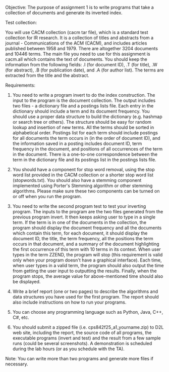 Objective: The purpose of assignment 1 is to write programs that take a collection of documents and generate its inverted index.

Test collection:

You will use CACM collection (cacm tar file), which is a standard test collection for IR research. It is a collection of titles and abstracts from a journal - Communications of the ACM (CACM), and includes articles published between 1958 and 1979. There are altogether 3204 documents and 10446 terms. The main file you need to use for this assignment is cacm.all which contains the text of documents. You should keep the information from the following fields: .I (for document ID), .T (for title), .W (for abstract), .B (for publication date), and .A (for author list). The terms are extracted from the title and the abstract.

Requirements:

1. You need to write a program invert to do the index construction. The input to the program is the document collection. The output includes two files - a dictionary file and a postings lists file. Each entry in the dictionary should include a term and its document frequency. You should use a proper data structure to build the dictionary (e.g. hashmap or search tree or others). The structure should be easy for random lookup and insertion of new terms. All the terms should be sorted in alphabetical order. Postings list for each term should include postings for all documents the term occurs in (in the order of document ID), and the information saved in a posting includes document ID, term frequency in the document, and positions of all occurrences of the term in the document. There is a one-to-one correspondence between the term in the dictionary file and its postings list in the postings lists file.

2. You should have a component for stop word removal, using the stop word list provided in the CACM collection or a shorter stop word list (stopwords.txt). You should also have a stemming component implemented using Porter's Stemming algorithm or other stemming algorithms. Please make sure these two components can be turned on or off when you run the program.

3. You need to write the second program test to test your inverting program. The inputs to the program are the two files generated from the previous program invert. It then keeps asking user to type in a single term. If the term is in one of the documents in the collection, the program should display the document frequency and all the documents which contain this term, for each document, it should display the document ID, the title, the term frequency, all the positions the term occurs in that document, and a summary of the document highlighting the first occurrence of this term with 10 terms in its context. When user types in the term ZZEND, the program will stop (this requirement is valid only when your program doesn't have a graphical interface). Each time, when user types in a valid term, the program should also output the time from getting the user input to outputting the results. Finally, when the program stops, the average value for above-mentioned time should also be displayed.

4. Write a brief report (one or two pages) to describe the algorithms and data structures you have used for the first program. The report should also include instructions on how to run your programs.

5. You can choose any programming language such as Python, Java, C++, C#, etc.

6. You should submit a zipped file (i.e. cps842f25_a1_yourname.zip) to D2L web site, including the report, the source code of all programs, the executable programs (invert and test) and the result from a few sample runs (could be several screenshots). A demonstration is scheduled during the lab hours (or as you schedule with the TA).

Note: You can write more than two programs and generate more files if necessary.